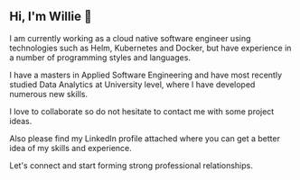 ## Hi, I'm Willie 👋 


I am currently working as a cloud native software engineer using technologies such as Helm, Kubernetes and Docker, but have experience in a number of programming styles and languages. 

I have a masters in Applied Software Engineering and have most recently studied Data Analytics at University level, where I have developed numerous new skills. 

I love to collaborate so do not hesitate to contact me with some project ideas. 

Also please find my LinkedIn profile attached where you can get a better idea of my skills and experience. 

Let's connect and start forming strong professional relationships. 



